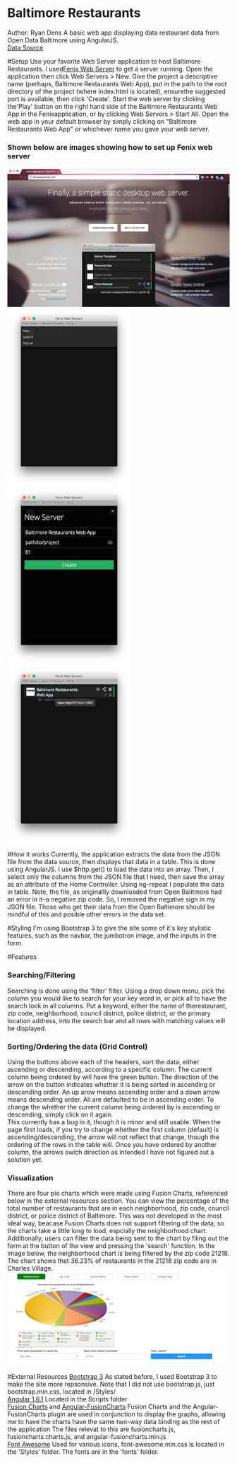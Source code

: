# Baltimore Restaurants
Author: Ryan Dens
A basic web app displaying data restaurant data from Open Data Baltimore using AngularJS.
<br/>
[Data Source](https://data.baltimorecity.gov/Culture-Arts/Restaurants/k5ry-ef3g)

#Setup
Use your favorite Web Server application to host Baltimore Restaurants. I used[Fenix Web Server](http://www.fenixwebserver.com/) 
to get a server running. Open the application then click Web Servers > New. Give the project 
a descriptive name (perhaps, Baltimore Restaurants Web App), put in the path to the root directory 
of the project (where index.html is located), ensurethe suggested port is available, then click 
'Create'. Start the web server by clicking the'Play' button on the right hand side of the 
Baltimore Restaurants Web App in the Fenixapplication, or by clicking Web Servers > Start All. 
Open the web app in your default browser by simply clicking on "Baltimore Restaurants Web App" 
or whichever name you gave your web server.


<h3>Shown below are images showing how to set up Fenix web server</h3>
<img src="/Images/FenixStep1.png" width="700" />
<img src="/Images/FenixStep2.png" width="280" />
<img src="/Images/FenixStep3.png" width="280" />
<img src="/Images/FenixStep4.png" width="280" />

#How it works
Currently, the application extracts the data from the JSON file from the data source,
then displays that data in a table. This is done using AngularJS. I use $http.get()
to load the data into an array. Then, I select only the columns from the JSON file that
I need, then save the array as an attribute of the Home Controller. Using ng-repeat
I populate the data in table. Note, the file, as originallly downloaded from Open
Balitmore had an error in it–a negative zip code. So, I removed the negative sign in
my JSON file. Those who get their data from the Open Baltimore should be mindful of this
and posible other errors in the data set.

#Styling
I'm using Bootstrap 3 to give the site some of it's key stylistic features, such as the
navbar, the jumbotron image, and the inputs in the form.

#Features
<h3>Searching/Filtering</h3>
Searching is done using the 'filter' filter. Using a drop down menu, pick the column you would 
like to search for your key word in, or pick all to have the search look in all columns.
Put a keyword, either the name of therestaurant, zip code, neighborhood, council district, 
police district, or the primary location address, into the search bar and all rows with matching 
values will be displayed.
<br/>
<h3>Sorting/Ordering the data (Grid Control)</h3>
Using the buttons above each of the headers, sort the data, either ascending or descending,
according to a specific column. The current column being ordered by will have the green button.
The direction of the arrow on the button indicates whether it is being sorted in ascending or
descending order. An up arow means ascending order and a down arrow means descending order.
All are defaulted to be in ascending order. To change the whether the current column 
being ordered by is ascending or descending, simply click on it again.
<br/>
This currently has a bug in it, though it is minor and still usable. When the page first loads,
if you try to change whether the first column (default) is ascending/descending, the arrow will
not reflect that change, though the ordering of the rows in the table will. Once you have ordered 
by another column, the arrows swich direction as intended I have not figured out a solution yet.
<h3>Visualization</h3>
There are four pie charts which were made using Fusion Charts, referenced below in the external
resources section. You can view the percentage of the total number of restaurants that are in 
each neighborhood, zip code, council district, or police district of Baltimore. This was not
developed in the most ideal way, beacase Fusion Charts does not support filtering of the data, 
so the charts take a little long to load, espcially the neighborhood chart.
<br/>
Additionally, users can filter the data being sent to the chart by filing out the form at 
the button of the view and pressing the 'search' function. In the image below, the 
neighborhood chart is being filtered by the zip code 21218. The chart shows that 36.23%
of restaurants in the 21218 zip code are in Charles Village.

<img src="/Images/graphFilter.png" width="700" />




#External Resources
[Bootstrap 3](http://getbootstrap.com/)
As stated before, I used Bootstrap 3 to make the site more repsonsive. Note that I did not 
use bootstrap.js, just bootstrap.min.css, located in /Styles/
<br/>
[Angular 1.6.1](https://angularjs.org/)
Located in the Scripts folder
<br/>
[Fusion Charts](http://www.fusioncharts.com/) and [Angular-FusionCharts](http://fusioncharts.github.io/angular-fusioncharts/#/demos/ex1)
Fusion Charts and the Angular-FusionCharts plugin are used in conjunction to display the graphs, 
allowing me to have the charts have the same two-way data binding as the rest of the application
The files relevat to this are fusioncharts.js, fusioncharts.charts.js, and angular-fusioncharts.min.js
<br/>
[Font Awesome](http://fontawesome.io/)
Used for various icons, font-awesome.min.css is located in the 'Styles' folder. The fonts are in the 'fonts' folder.


